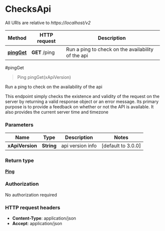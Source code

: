 # ChecksApi

All URIs are relative to *https://localhost/v2*

Method | HTTP request | Description
------------- | ------------- | -------------
[**pingGet**](ChecksApi.md#pingGet) | **GET** /ping | Run a ping to check on the availability of the api


<a id=pinGet name=pinGet></a>
#pingGet
> Ping pingGet(xApiVersion)

Run a ping to check on the availability of the api

This endpoint simply checks the existence and validity of the request on the server by returning a valid response object or an error message. Its primary purpose is to provide a feedback on whether or not the API is available. It also provides the current server time and timezone

### Parameters

Name | Type | Description  | Notes
------------- | ------------- | ------------- | -------------
 **xApiVersion** | **String**| api version info | [default to 3.0.0]

### Return type

[**Ping**](Ping.md)

### Authorization

No authorization required

### HTTP request headers

 - **Content-Type**: application/json
 - **Accept**: application/json
